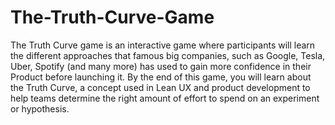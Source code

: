 # The-Truth-Curve-Game
The Truth Curve game is an interactive game where participants will learn the different approaches that famous big companies, such as Google, Tesla, Uber, Spotify (and many more) has used to gain more confidence in their Product before launching it. By the end of this game, you will learn about the Truth Curve, a concept used in Lean UX and product development to help teams determine the right amount of effort to spend on an experiment or hypothesis.

